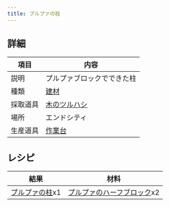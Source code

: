 ```yaml
---
title: プルプァの柱
---
```

## 詳細

|項目|内容|
|---|---|
|説明|プルプァブロックでできた柱|
|種類|[建材](建材)|
|採取道具|[木のツルハシ](木のツルハシ)|
|場所|エンドシティ|
|生産道具|[作業台](作業台)|

## レシピ

|結果|材料|
|---|---|
|[プルプァの柱](プルプァの柱)x1|[プルプァのハーフブロック](プルプァのハーフブロック)x2|

